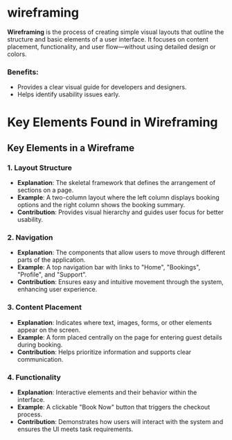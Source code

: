 # wireframing
**Wireframing** is the process of creating simple visual layouts that outline the structure and basic elements of a user interface. It focuses on content placement, functionality, and user flow—without using detailed design or colors.

### Benefits:
- Provides a clear visual guide for developers and designers.
- Helps identify usability issues early.

# Key Elements Found in Wireframing
## Key Elements in a Wireframe

### 1. Layout Structure
- **Explanation**: The skeletal framework that defines the arrangement of sections on a page.
- **Example**: A two-column layout where the left column displays booking options and the right column shows the booking summary.
- **Contribution**: Provides visual hierarchy and guides user focus for better usability.

### 2. Navigation
- **Explanation**: The components that allow users to move through different parts of the application.
- **Example**: A top navigation bar with links to "Home", "Bookings", "Profile", and "Support".
- **Contribution**: Ensures easy and intuitive movement through the system, enhancing user experience.

### 3. Content Placement
- **Explanation**: Indicates where text, images, forms, or other elements appear on the screen.
- **Example**: A form placed centrally on the page for entering guest details during booking.
- **Contribution**: Helps prioritize information and supports clear communication.

### 4. Functionality
- **Explanation**: Interactive elements and their behavior within the interface.
- **Example**: A clickable "Book Now" button that triggers the checkout process.
- **Contribution**: Demonstrates how users will interact with the system and ensures the UI meets task requirements.
